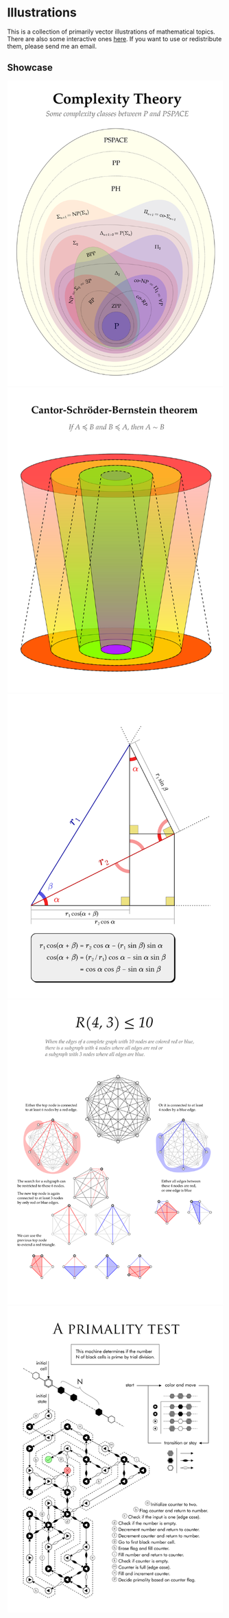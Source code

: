 Illustrations
=============
This is a collection of primarily vector illustrations of mathematical topics.
There are also some interactive ones [here](interactive). If you want to use or
redistribute them, please send me an email. 

Showcase
--------

<img src="traced/complexity_theory.svg">

<img src="posters/csb/cantor_schroder_bernstein_traced.svg">

<img src="traced/cosine_sum_of_angles.svg">

<img src="traced/ramsey_number.svg">

<img src="posters/primes/primes_traced.svg">


